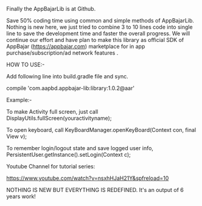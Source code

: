 
Finally the AppBajarLib is at Github.

Save 50% coding time using common and simple methods of AppBajarLib.
Nothing is new here, we just tried to combine 3 to 10 lines code into single line to save the development time and faster the overall progress.
We will continue our effort and have plan to make this library as official SDK of AppBajar (https://appbajar.com) marketplace for in app purchase/subscription/ad network features .

HOW TO USE:-

Add following line into build.gradle file and sync.

compile 'com.aapbd.appbajar-lib:library:1.0.2@aar'



Example:-

To make Activity full screen, just call
DisplayUtils.fullScreen(youractivityname);


To open keyboard, call
KeyBoardManager.openKeyBoard(Context con, final View v);


To remember login/logout state and save logged user info,
PersistentUser.getInstance().setLogin(Context c);


Youtube Channel for tutorial series:

https://www.youtube.com/watch?v=nsxhHJaH21Y&spfreload=10


NOTHING IS NEW BUT EVERYTHING IS REDEFINED. It's an output of 6 years work!
